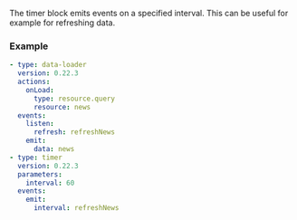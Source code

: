The timer block emits events on a specified interval. This can be useful for example for refreshing
data.

### Example

```yaml
- type: data-loader
  version: 0.22.3
  actions:
    onLoad:
      type: resource.query
      resource: news
  events:
    listen:
      refresh: refreshNews
    emit:
      data: news
- type: timer
  version: 0.22.3
  parameters:
    interval: 60
  events:
    emit:
      interval: refreshNews
```
